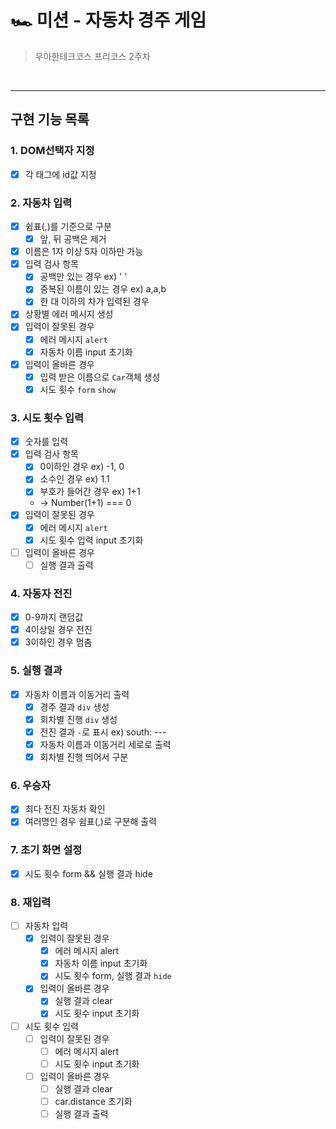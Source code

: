 # 🏎 미션 - 자동차 경주 게임

> 우아한테크코스 프리코스 2주차

<br>

---

## 구현 기능 목록

### 1. DOM선택자 지정

- [x] 각 태그에 id값 지정

### 2. 자동차 입력

- [x] 쉼표(,)를 기준으로 구분
  - [x] 앞, 뒤 공백은 제거
- [x] 이름은 1자 이상 5자 이하만 가능
- [x] 입력 검사 항목
  - [x] 공백만 있는 경우 ex) ' '
  - [x] 중복된 이름이 있는 경우 ex) a,a,b
  - [x] 한 대 이하의 차가 입력된 경우
- [x] 상황별 에러 메시지 생성
- [x] 입력이 잘못된 경우
  - [x] 에러 메시지 `alert`
  - [x] 자동차 이름 input 초기화
- [x] 입력이 올바른 경우
  - [x] 입력 받은 이름으로 `Car`객체 생성
  - [x] 시도 횟수 `form` `show`

### 3. 시도 횟수 입력

- [x] 숫자를 입력
- [x] 입력 검사 항목
  - [x] 0이하인 경우 ex) -1, 0
  - [x] 소수인 경우 ex) 1.1
  - [x] 부호가 들어간 경우 ex) 1+1
  - -> Number(1+1) === 0
- [x] 입력이 잘못된 경우
  - [x] 에러 메시지 `alert`
  - [x] 시도 횟수 입력 input 초기화
- [ ] 입력이 올바른 경우
  - [ ] 실행 결과 출력

### 4. 자동자 전진

- [x] 0-9까지 랜덤값
- [x] 4이상일 경우 전진
- [x] 3이하인 경우 멈춤

### 5. 실행 결과

- [x] 자동차 이름과 이동거리 출력
  - [x] 경주 결과 `div` 생성
  - [x] 회차별 진행 `div` 생성
  - [x] 전진 결과 `-`로 표시 ex) south: ---
  - [x] 자동차 이름과 이동거리 세로로 출력
  - [x] 회차별 진행 띄어서 구분

### 6. 우승자

- [x] 최다 전진 자동차 확인
- [x] 여러명인 경우 쉼표(,)로 구분해 출력

### 7. 초기 화면 설정

- [x] 시도 횟수 form && 실행 결과 hide

### 8. 재입력

- [ ] 자동차 입력
  - [x] 입력이 잘못된 경우
    - [x] 에러 메시지 alert
    - [x] 자동차 이름 input 초기화
    - [x] 시도 횟수 form, 실행 결과 `hide`
  - [x] 입력이 올바른 경우
    - [x] 실행 결과 clear
    - [x] 시도 횟수 input 초기화
- [ ] 시도 횟수 입력
  - [ ] 입력이 잘못된 경우
    - [ ] 에러 메시지 alert
    - [ ] 시도 횟수 input 초기화
  - [ ] 입력이 올바른 경우
    - [ ] 실행 결과 clear
    - [ ] car.distance 초기화
    - [ ] 실행 결과 출력

